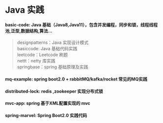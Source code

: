 # Java 实践        
#### basic-code: Java 基础（Java8,Java11），包含并发编程，同步和锁，线程线程池,泛型,数据结构,算法...
>designpatterns：Java 实现设计模式  
>basiccode: Java 基础代码实践  
>leetcode：Leetcode 刷题  
>nettt：netty 库实践  
>springbase：spring 基础原理及实践 
#### mq-example: spring boot2.0 + rabbitMQ/kafka/rocket 常见的MQ实践
#### distributed-lock: redis ,zookeeper 实现分布式锁 
#### mvc-app:  spring 基于XML配置实现的 mvc 
#### spring-marvel: Spring Boot2.0 实践代码
